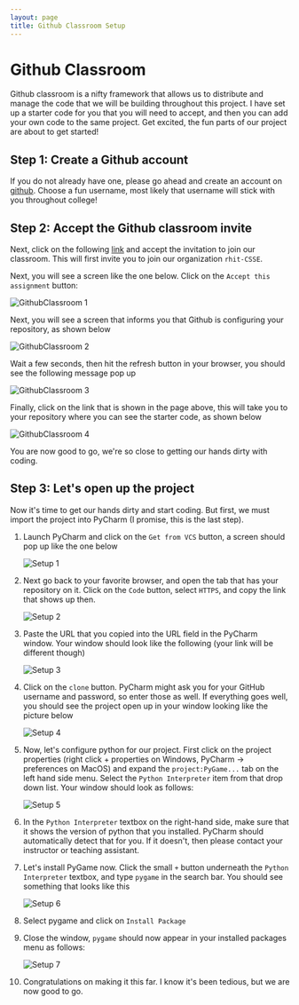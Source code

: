 ```yaml
---
layout: page
title: Github Classroom Setup
---
```


# Github Classroom

Github classroom is a nifty framework that allows us to distribute and manage
the code that we will be building throughout this project. I have set up a
starter code for you that you will need to accept, and then you can add your own
code to the same project. Get excited, the fun parts of our project are about to
get started!

## Step 1: Create a Github account

If you do not already have one, please go ahead and create an account on
[github](https://github.com/). Choose a fun username, most likely that username will
stick with you throughout college!

## Step 2: Accept the Github classroom invite

<!--
TODO: Add here screenshots screenshots
-->

Next, click on the following [link](https://classroom.github.com/a/kH_CSyDC) and
accept the invitation to join our classroom. This will first invite you to join
our organization `rhit-CSSE`.

Next, you will see a screen like the one below. Click on the `Accept this
assignment` button:

![GithubClassroom 1](/assets/img/GithubClassroom/00.png)

Next, you will see a screen that informs you that Github is configuring your
repository, as shown below

![GithubClassroom 2](/assets/img/GithubClassroom/01.png)

Wait a few seconds, then hit the refresh button in your browser, you should see
the following message pop up

![GithubClassroom 3](/assets/img/GithubClassroom/02.png)

Finally, click on the link that is shown in the page above, this will take you
to your repository where you can see the starter code, as shown below

![GithubClassroom 4](/assets/img/GithubClassroom/03.png)

You are now good to go, we're so close to getting our hands dirty with coding.

## Step 3: Let's open up the project

Now it's time to get our hands dirty and start coding. But first, we must import
the project into PyCharm (I promise, this is the last step).

1. Launch PyCharm and click on the `Get from VCS` button, a screen should pop up
   like the one below

   ![Setup 1](/assets/img/ProjectSetup/00.png)

2. Next go back to your favorite browser, and open the tab that has your
   repository on it. Click on the `Code` button, select `HTTPS`, and copy the
   link that shows up then.

   ![Setup 2](/assets/img/ProjectSetup/01.png)

3. Paste the URL that you copied into the URL field in the PyCharm window. Your
   window should look like the following (your link will be different though)

   ![Setup 3](/assets/img/ProjectSetup/02.png)

4. Click on the `clone` button. PyCharm might ask you for your GitHub username
   and password, so enter those as well. If everything goes well, you should see
   the project open up in your window looking like the picture below

   ![Setup 4](/assets/img/ProjectSetup/03.png)

5. Now, let's configure python for our project. First click on the project
   properties (right click + properties on Windows, PyCharm -> preferences on
   MacOS) and expand the `project:PyGame...` tab on the left hand side menu.
   Select the `Python Interpreter` item from that drop down list. Your window
   should look as follows:

   ![Setup 5](/assets/img/ProjectSetup/04.png)

6. In the `Python Interpreter` textbox on the right-hand side, make sure that it
   shows the version of python that you installed. PyCharm should automatically
   detect that for you. If it doesn't, then please contact your instructor or
   teaching assistant. 

7. Let's install PyGame now. Click the small `+` button underneath the `Python
   Interpreter` textbox, and type `pygame` in the search bar. You should see
   something that looks like this

   ![Setup 6](/assets/img/ProjectSetup/05.png)

8. Select pygame and click on `Install Package`

9. Close the window, `pygame` should now appear in your installed packages menu
   as follows:

   ![Setup 7](/assets/img/ProjectSetup/06.png)

10. Congratulations on making it this far. I know it's been tedious, but we are
    now good to go. 
